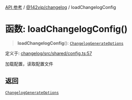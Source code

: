 [API 参考](../wiki/Home) / [@142vip/changelog](../wiki/@142vip.changelog) / loadChangelogConfig

# 函数: loadChangelogConfig()

> **loadChangelogConfig**(): [`ChangelogGenerateOptions`](../wiki/@142vip.changelog.%E6%8E%A5%E5%8F%A3.ChangelogGenerateOptions)

定义于: [changelog/src/shared/config.ts:57](https://github.com/142vip/core-x/blob/5281e59d2cdd2de59e1ea761d17ed7fe118d1e60/packages/changelog/src/shared/config.ts#L57)

加载配置，读取配置文件

## 返回

[`ChangelogGenerateOptions`](../wiki/@142vip.changelog.%E6%8E%A5%E5%8F%A3.ChangelogGenerateOptions)
